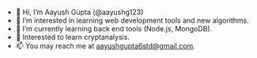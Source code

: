 - 👋 Hi, I’m Aayush Gupta (@aayushg123)
- 👀 I’m interested in learning web development tools and new algorithms.
- 🌱 I’m currently learning back end tools (Node.js, MongoDB).
- 💞️ Interested to learn cryptanalysis. 
- 📫 You may reach me at aayushgupta6std@gmail.com.

<!---
aayushg123/aayushg123 is a ✨ special ✨ repository because its `README.md` (this file) appears on your GitHub profile.
You can click the Preview link to take a look at your changes.
--->
